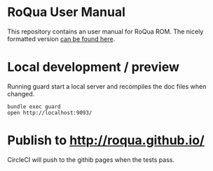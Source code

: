 RoQua User Manual
=================

This repository contains an user manual for RoQua ROM. The nicely formatted version [can be found here](http://roqua.github.io/).


Local development / preview
===========================

Running guard start a local server and recompiles the doc files when changed.

    bundle exec guard
    open http://localhost:9093/


Publish to http://roqua.github.io/
==================================

CircleCI will push to the githib pages when the tests pass.
